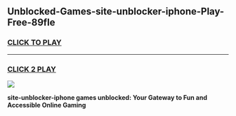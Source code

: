 
## Unblocked-Games-site-unblocker-iphone-Play-Free-89fle
<h3>
<a href="https://premium76.site?title=site-unblocker-iphone&ref=10A">CLICK TO PLAY</a></h3>
<hr>

<h3>
<a href="https://premium76.site?title=site-unblocker-iphone&ref=10A">CLICK 2 PLAY</a>
  
</h3>

<a href="https://premium76.site?title=site-unblocker-iphone&ref=10A"><img src="https://clearcache.store/games.png"></a>


**site-unblocker-iphone games unblocked: Your Gateway to Fun and Accessible Online Gaming**
